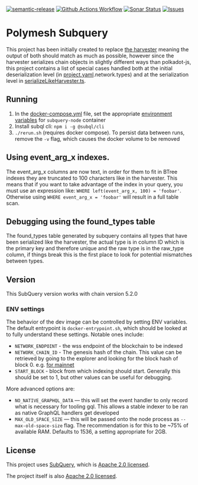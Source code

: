 [![semantic-release](https://img.shields.io/badge/%20%20%F0%9F%93%A6%F0%9F%9A%80-semantic--release-e10079.svg)](https://github.com/semantic-release/semantic-release)
[![Github Actions Workflow](https://github.com/PolymeshAssociation/polymesh-subquery/actions/workflows/main.yml/badge.svg)](https://github.com/PolymeshAssociation/polymesh-subquery/actions)
[![Sonar Status](https://sonarcloud.io/api/project_badges/measure?project=PolymeshAssociation_polymesh-subquery&metric=alert_status)](https://sonarcloud.io/summary/new_code?id=PolymeshAssociation_polymesh-subquery)
[![Issues](https://img.shields.io/github/issues/PolymeshAssociation/polymesh-subquery)](https://github.com/PolymeshAssociation/polymesh-subquery/issues)

# Polymesh Subquery

This project has been initially created to replace [the harvester](https://github.com/PolymathNetwork/polkascan-pre-harvester) meaning the output of both should match as much as possible, however since the harvester serializes chain objects in slightly different ways than polkadot-js, this project contains a list of special cases handled both at the initial deserialization level (in [project.yaml](project.yaml).network.types) and at the serialization level in [serializeLikeHarvester.ts](src/mappings/serializeLikeHarvester.ts).

## Running

1. In the [docker-compose.yml](docker-compose.yml) file, set the appropriate [environment variables](#env-settings) for `subquery-node` container
2. Install subql cli: `npm i -g @subql/cli`
3. `./rerun.sh` (requires docker compose). To persist data between runs, remove the `-v` flag, which causes the docker volume to be removed

## Using event_arg_x indexes.

The event_arg_x columns are now text, in order for them to fit in BTree indexes they are truncated to 100 characters like in the harvester.
This means that if you want to take advantage of the index in your query, you must use an expression like: `WHERE left(event_arg_x, 100) = 'foobar'`.
Otherwise using `WHERE event_arg_x = 'foobar'` will result in a full table scan.

## Debugging using the found_types table

The found_types table generated by subquery contains all types that have been serialized like the harvester, the actual type is in column ID which is the primary key and therefore unique and the raw type is in the raw_type column, if things break this is the first place to look for potential mismatches between types.

## Version

This SubQuery version works with chain version 5.2.0

### ENV settings

The behavior of the dev image can be controlled by setting ENV variables. The default entrypoint is `docker-entrypoint.sh`, which should be looked at to fully understand these settings. Notable ones include:

- `NETWORK_ENDPOINT` - the wss endpoint of the blockchain to be indexed
- `NETWORK_CHAIN_ID` - The genesis hash of the chain. This value can be retrieved by going to the explorer and looking for the block hash of block 0. e.g. [for mainnet](https://mainnet-app.polymesh.network/#/explorer/query/0)
- `START_BLOCK` - block from which indexing should start. Generally this should be set to 1, but other values can be useful for debugging.

More advanced options are:

- `NO_NATIVE_GRAPHQL_DATA` — this will set the event handler to only record what is necessary for tooling gql. This allows a stable indexer to be ran as native GraphQL handlers get developed
- `MAX_OLD_SPACE_SIZE` — this will be passed onto the node process as `--max-old-space-size` flag. The recommendation is for this to be ~75% of available RAM. Defaults to 1536, a setting appropriate for 2GB.

## License

This project uses [SubQuery](https://github.com/subquery/subql), which is [Apache 2.0 licensed](./LICENSE).

The project itself is also [Apache 2.0 licensed](./LICENSE).
